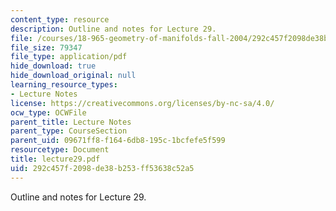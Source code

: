 ```yaml
---
content_type: resource
description: Outline and notes for Lecture 29.
file: /courses/18-965-geometry-of-manifolds-fall-2004/292c457f2098de38b253ff53638c52a5_lecture29.pdf
file_size: 79347
file_type: application/pdf
hide_download: true
hide_download_original: null
learning_resource_types:
- Lecture Notes
license: https://creativecommons.org/licenses/by-nc-sa/4.0/
ocw_type: OCWFile
parent_title: Lecture Notes
parent_type: CourseSection
parent_uid: 09671ff8-f164-6db8-195c-1bcfefe5f599
resourcetype: Document
title: lecture29.pdf
uid: 292c457f-2098-de38-b253-ff53638c52a5
---
```

Outline and notes for Lecture 29.